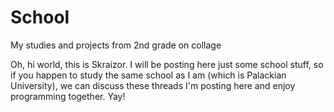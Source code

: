 School
======

My studies and projects from 2nd grade on collage

Oh, hi world, this is Skraizor. I will be posting here just some school stuff, so if you happen to study the same school as I am
(which is Palackian University), we can discuss these threads I'm posting here and enjoy programming together. Yay!

